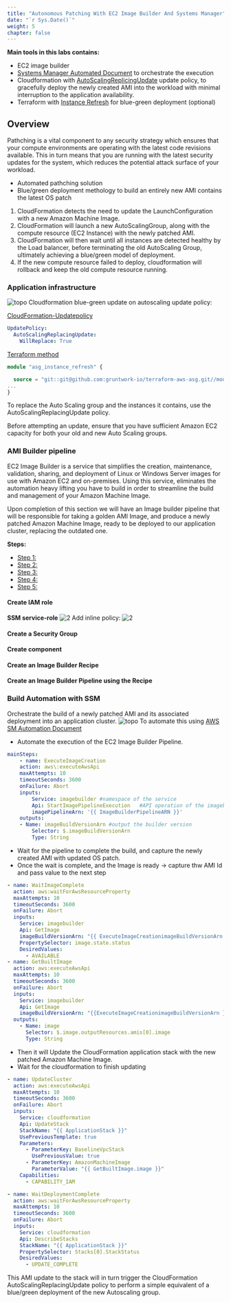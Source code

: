 ```yaml
---
title: "Autonomous Patching With EC2 Image Builder And Systems Manager"
date: "`r Sys.Date()`"
weight: 5
chapter: false
---
```


**Main tools in this labs contains:**

- EC2 image builder
- [Systems Manager Automated Document](https://aws.amazon.com/systems-manager/) to orchestrate the execution
- Cloudformation with [AutoScalingReplicingUpdate](https://docs.aws.amazon.com/AWSCloudFormation/latest/UserGuide/aws-attribute-updatepolicy.html) update policy, to gracefully deploy the newly created AMI into the workload with minimal interruption to the application availability.
- Terraform with [Instance Refresh](https://docs.aws.amazon.com/autoscaling/ec2/userguide/instance-refresh-overview.html) for blue-green deployment (optional)

## Overview

Pathching is a vital component to any security strategy which ensures that your compute environments are operating with the latest code revisions available. This in turn means that you are running with the latest security updates for the system, which reduces the potential attack surface of your workload.

- Automated pathching solution
- Blue/green deployment methology to build an entirely new AMI contains the latest OS patch

1. CloudFormation detects the need to update the LaunchConfiguration with a new Amazon Machine Image.
2. CloudFormation will launch a new AutoScalingGroup, along with the compute resource (EC2 Instance) with the newly patched AMI.
3. CloudFormation will then wait until all instances are detected healthy by the Load balancer, before terminating the old AutoScaling Group, ultimately achieving a blue/green model of deployment.
4. If the new compute resource failed to deploy, cloudformation will rollback and keep the old compute resource running.

### Application infrastructure

![topo](/images/well_4/topo.png)
Cloudformation blue-green update on autoscaling update policy:

[CloudFormation-Updatepolicy](https://docs.aws.amazon.com/AWSCloudFormation/latest/UserGuide/aws-attribute-updatepolicy.html)

```yaml
UpdatePolicy:
  AutoScalingReplacingUpdate:
    WillReplace: True
```

[Terraform method](https://github.com/orgs/gruntwork-io/discussions/800)

```tf
module "asg_instance_refresh" {

  source = "git::git@github.com:gruntwork-io/terraform-aws-asg.git//modules/asg-instance-refresh?ref=v0.21.15"
...
}
```

To replace the Auto Scaling group and the instances it contains, use the AutoScalingReplacingUpdate policy.

Before attempting an update, ensure that you have sufficient Amazon EC2 capacity for both your old and new Auto Scaling groups.

### AMI Builder pipeline

EC2 Image Builder is a service that simplifies the creation, maintenance, validation, sharing, and deployment of Linux or Windows Server images for use with Amazon EC2 and on-premises. Using this service, eliminates the automation heavy lifting you have to build in order to streamline the build and management of your Amazon Machine Image.

Upon completion of this section we will have an Image builder pipeline that will be responsible for taking a golden AMI Image, and produce a newly patched Amazon Machine Image, ready to be deployed to our application cluster, replacing the outdated one.

**Steps:**

- [Step 1: ](#create-iam-role)
- [Step 2: ](#create-a-security-group)
- [Step 3: ](#create-component)
- [Step 4: ](#create-an-image-builder-recipe)
- [Step 5: ](#create-an-image-builder-pipeline-using-the-recipe)

#### Create IAM role

**SSM service-role**
![2](/images/well_4/2-2.PNG)
Add inline policy:
![2](/images/well_4/2-3.PNG)

#### Create a Security Group

#### Create component

#### Create an Image Builder Recipe

#### Create an Image Builder Pipeline using the Recipe

### Build Automation with SSM

Orchestrate the build of a newly patched AMI and its associated deployment into an application cluster.
![topo](/images/well_4/topo2.png)
To automate this using [AWS SM Automation Document](https://docs.aws.amazon.com/systems-manager/latest/userguide/automation-documents.html)

- Automate the execution of the EC2 Image Builder Pipeline.

```yaml
mainSteps:
    - name: ExecuteImageCreation
    action: aws\:executeAwsApi
    maxAttempts: 10
    timeoutSeconds: 3600
    onFailure: Abort
    inputs:
        Service: imagebuilder #namespace of the service
        Api: StartImagePipelineExecution   #API operation of the imagebuilder
        imagePipelineArn: '{{ ImageBuilderPipelineARN }}'
    outputs:
    - Name: imageBuildVersionArn #output the builder version
        Selector: $.imageBuildVersionArn
        Type: String

```

- Wait for the pipeline to complete the build, and capture the newly created AMI with updated OS patch.
- Once the wait is complete, and the Image is ready -> capture thw AMI Id and pass value to the next step

```yaml
- name: WaitImageComplete
  action: aws:waitForAwsResourceProperty
  maxAttempts: 10
  timeoutSeconds: 3600
  onFailure: Abort
  inputs:
    Service: imagebuilder
    Api: GetImage
    imageBuildVersionArn: "{{ ExecuteImageCreationimageBuildVersionArn }}"
    PropertySelector: image.state.status
    DesiredValues:
      - AVAILABLE
- name: GetBuiltImage
  action: aws:executeAwsApi
  maxAttempts: 10
  timeoutSeconds: 3600
  onFailure: Abort
  inputs:
    Service: imagebuilder
    Api: GetImage
    imageBuildVersionArn: "{{ExecuteImageCreationimageBuildVersionArn }}"
  outputs:
    - Name: image
      Selector: $.image.outputResources.amis[0].image
      Type: String
```

- Then it will Update the CloudFormation application stack with the new patched Amazon Machine Image.
- Wait for the cloudformation to finish updating

```yaml
- name: UpdateCluster
  action: aws:executeAwsApi
  maxAttempts: 10
  timeoutSeconds: 3600
  onFailure: Abort
  inputs:
    Service: cloudformation
    Api: UpdateStack
    StackName: "{{ ApplicationStack }}"
    UsePreviousTemplate: true
    Parameters:
      - ParameterKey: BaselineVpcStack
        UsePreviousValue: true
      - ParameterKey: AmazonMachineImage
        ParameterValue: "{{ GetBuiltImage.image }}"
    Capabilities:
      - CAPABILITY_IAM

- name: WaitDeploymentComplete
  action: aws:waitForAwsResourceProperty
  maxAttempts: 10
  timeoutSeconds: 3600
  onFailure: Abort
  inputs:
    Service: cloudformation
    Api: DescribeStacks
    StackName: "{{ ApplicationStack }}"
    PropertySelector: Stacks[0].StackStatus
    DesiredValues:
      - UPDATE_COMPLETE
```

This AMI update to the stack will in turn trigger the CloudFormation AutoScalingReplacingUpdate policy to perform a simple equivalent of a blue/green deployment of the new Autoscaling group.
